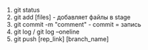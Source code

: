 1. git status
2. git add [files] - добавляет файлы в stage
3. git commit -m "comment" - commit = запись
4. git log / git log –oneline
5. git push [rep_link] [branch_name]